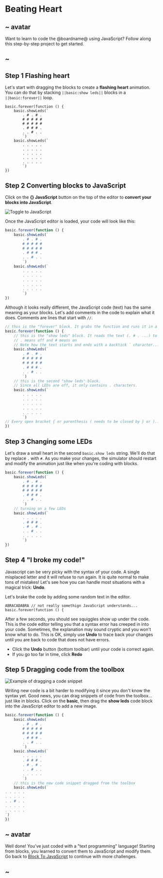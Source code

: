 # Beating Heart

## ~ avatar

Want to learn to code the @boardname@ using JavaScript? Follow along this step-by-step project to get started.

## ~

## Step 1 Flashing heart

Let's start with dragging the blocks to create a **flashing heart** animation.
You can do that by stacking ``||basic:show leds||`` blocks in a ``||basic:forever||`` loop.

```blocks
basic.forever(function () {
    basic.showLeds(`
        . # . # .
        # # # # #
        # # # # #
        . # # # .
        . . # . .
        `)
    basic.showLeds(`
        . . . . .
        . . . . .
        . . . . .
        . . . . .
        . . . . .
        `)
})
```

## Step 2 Converting blocks to JavaScript

Click on the **{} JavaScript** button on the top of the editor to **convert your blocks into JavaScript**.

![Toggle to JavaScript](/static/mb/blocks2js/toggle.gif)

Once the JavaScript editor is loaded, your code will look like this:

```typescript
basic.forever(function () {
    basic.showLeds(`
        . # . # .
        # # # # #
        # # # # #
        . # # # .
        . . # . .
        `)
    basic.showLeds(`
        . . . . .
        . . . . .
        . . . . .
        . . . . .
        . . . . .
        `)
})
```

Although it looks really different, the JavaScript code (text) has the same meaning as your blocks. Let's add comments in the code to explain what it does. Comments are lines that start with ``//``.

```typescript
// this is the "forever" block. It grabs the function and runs it in a loop.
basic.forever(function () {
    // this is the "show leds" block. It reads the text (. # . ...) to figure out which LED is on.
    // . means off and # means on
    // Note how the text starts and ends with a backtick ` character...
    basic.showLeds(`
        . # . # .
        # # # # #
        # # # # #
        . # # # .
        . . # . .
        `)
    // this is the second "show leds" block. 
    // Since all LEDs are off, it only contains . characters.
    basic.showLeds(`
        . . . . .
        . . . . .
        . . . . .
        . . . . .
        . . . . .
        `)
// Every open bracket { or parenthesis ( needs to be closed by } or )... more about this later
})
```

## Step 3 Changing some LEDs

Let's draw a small heart in the second ``basic.show leds`` string. We'll do that by replace ``.`` with ``#``. As you make your changes, the simulator should restart and modify the animation just like when you're coding with blocks.

```typescript
basic.forever(function () {
    basic.showLeds(`
        . # . # .
        # # # # #
        # # # # #
        . # # # .
        . . # . .
        `)
    // turning on a few LEDs
    basic.showLeds(`
        . . . . .
        . # # # .
        . # . # .
        . . # . .
        . . . . .
        `)
})
```

## Step 4 "I broke my code!"

Javascript can be very picky with the syntax of your code. A single misplaced letter and it will refuse to run again. It is quite normal to make tons of mistakes! Let's see how you can handle most situations with a magical trick: **Undo**.

Let's brake the code by adding  some random text in the editor. 

```typescript-ignore
ABRACADABRA // not really somethign JavaScript understands...
basic.forever(function () {
```

After a few seconds, you should see squiggles show up under the code. This is the code editor telling you that a syntax error has creeped in into your code. Sometimes, the explanation may sound cryptic and you won't know what to do. This is OK, simply use **Undo** to trace back your changes until you are back to code that does not have errors.

* Click the **Undo** button (bottom toolbar) until your code is correct again. 
* If you go too far in time, click **Redo**

## Step 5 Dragging code from the toolbox

![Example of dragging a code snippet](/static/mb/blocks2js/dragblock.gif)

Writing new code is a bit harder to modifying it since you don't know the syntax yet.
Good news, you can drag snippets of code from the toolbox... just like in blocks. Click on the **basic**, then drag the **show leds** code block into the JavaScript editor to add a new image.

```typescript
basic.forever(function () {
    basic.showLeds(`
        . # . # .
        # # # # #
        # # # # #
        . # # # .
        . . # . .
        `)
    basic.showLeds(`
        . . . . .
        . # # # .
        . # . # .
        . . # . .
        . . . . .
        `)
    // this is the new code snippet dragged from the toolbox
    basic.showLeds(`
. . . . .
. . . . .
. . # . .
. . . . .
. . . . .
`)
})
```

## ~ avatar

Well done! You've just coded with a "text programming" language! Starting from blocks, you learned to convert them to JavaScript and modify them. Go back to [Block To JavaScript](/projects/blocks-to-javascript) to continue with more challenges.

## ~